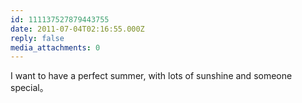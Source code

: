 ```yaml
---
id: 111137527879443755
date: 2011-07-04T02:16:55.000Z
reply: false
media_attachments: 0
---
```


I want to have a perfect summer, with lots of sunshine and someone special。

